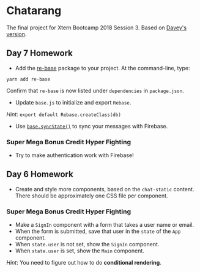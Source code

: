 # Chatarang

The final project for Xtern Bootcamp 2018 Session 3. Based on [Davey's version](https://github.com/xtbc18s3/chatarang).

## Day 7 Homework

* Add the [re-base](https://github.com/tylermcginnis/re-base) package to your project. At the command-line, type:

```shell
yarn add re-base
```

Confirm that `re-base` is now listed under `dependencies` in `package.json`.

* Update `base.js` to initialize and export `Rebase`.

_Hint_: `export default Rebase.createClass(db)`

* Use [`base.syncState()`](https://github.com/tylermcginnis/re-base#syncstateendpoint-options) to sync your messages with Firebase.

### Super Mega Bonus Credit Hyper Fighting

* Try to make authentication work with Firebase!

## Day 6 Homework

* Create and style more components, based on the `chat-static` content. There should be approximately one CSS file per component.

### Super Mega Bonus Credit Hyper Fighting

* Make a `SignIn` component with a form that takes a user name or email.
* When the form is submitted, save that user in the `state` of the `App` component.
* When `state.user` is not set, show the `SignIn` component.
* When `state.user` is set, show the `Main` component.

_Hint_: You need to figure out how to do **conditional rendering**.